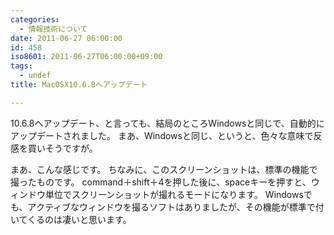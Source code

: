 ```yaml
---
categories:
  - 情報技術について
date: 2011-06-27 06:00:00
id: 458
iso8601: 2011-06-27T06:00:00+09:00
tags:
  - undef
title: MacOSX10.6.8へアップデート

---
```


10.6.8へアップデート、と言っても、結局のところWindowsと同じで、自動的にアップデートされました。
まあ、Windowsと同じ、というと、色々な意味で反感を買いそうですが。


まあ、こんな感じです。
<span class="mt-enclosure mt-enclosure-image" style="display: inline;"><a href="http://www.nqou.net/images/mac10_6_8.png" rel="prettyPhoto[blog]"></a></span>
ちなみに、このスクリーンショットは、標準の機能で撮ったものです。
command＋shift＋4を押した後に、spaceキーを押すと、ウィンドウ単位でスクリーンショットが撮れるモードになります。
Windowsでも、アクティブなウィンドウを撮るソフトはありましたが、その機能が標準で付いてくるのは凄いと思います。
    	